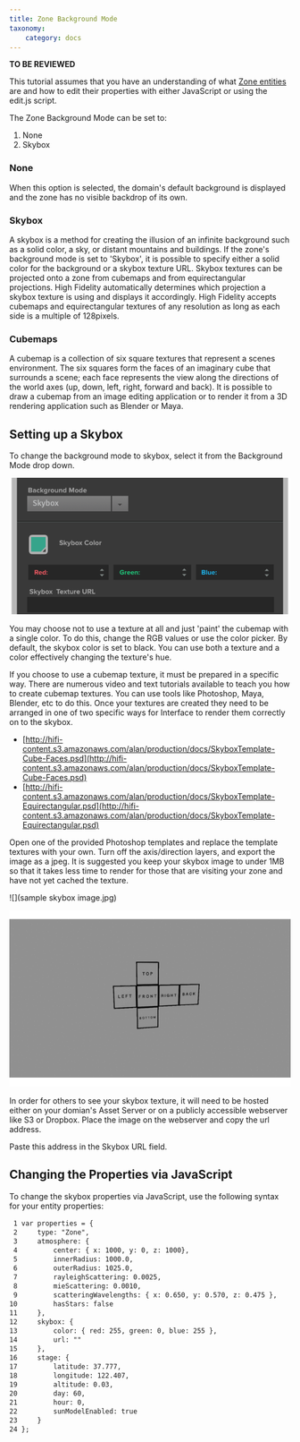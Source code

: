 ```yaml
---
title: Zone Background Mode
taxonomy:
    category: docs
---
```


**TO BE REVIEWED**

This tutorial assumes that you have an understanding of what [Zone entities](https://wiki.highfidelity.com/wiki/Zone_entities) are and how to edit their properties with either JavaScript or using the edit.js script.

The Zone Background Mode can be set to:

1. None
2. Skybox

### None

When this option is selected, the domain's default background is displayed and the zone has no visible backdrop of its own.

### Skybox

A skybox is a method for creating the illusion of an infinite background such as a solid color, a sky, or distant mountains and buildings. If the zone's background mode is set to 'Skybox', it is possible to specify either a solid color for the background or a skybox texture URL. Skybox textures can be projected onto a zone from cubemaps and from equirectangular projections. High Fidelity automatically determines which projection a skybox texture is using and displays it accordingly. High Fidelity accepts cubemaps and equirectangular textures of any resolution as long as each side is a multiple of 128pixels.

### Cubemaps

A cubemap is a collection of six square textures that represent a scenes environment. The six squares form the faces of an imaginary cube that surrounds a scene; each face represents the view along the directions of the world axes (up, down, left, right, forward and back). It is possible to draw a cubemap from an image editing application or to render it from a 3D rendering application such as Blender or Maya.

## Setting up a Skybox

To change the background mode to skybox, select it from the Background Mode drop down.

![](zone-background-mode.png)

You may choose not to use a texture at all and just 'paint' the cubemap with a single color. To do this, change the RGB values or use the color picker. By default, the skybox color is set to black. You can use both a texture and a color effectively changing the texture's hue.

If you choose to use a cubemap texture, it must be prepared in a specific way. There are numerous video and text tutorials available to teach you how to create cubemap textures. You can use tools like Photoshop, Maya, Blender, etc to do this. Once your textures are created they need to be arranged in one of two specific ways for Interface to render them correctly on to the skybox.

- [http://hifi-content.s3.amazonaws.com/alan/production/docs/SkyboxTemplate-Cube-Faces.psd](http://hifi-content.s3.amazonaws.com/alan/production/docs/SkyboxTemplate-Cube-Faces.psd)
- [http://hifi-content.s3.amazonaws.com/alan/production/docs/SkyboxTemplate-Equirectangular.psd](http://hifi-content.s3.amazonaws.com/alan/production/docs/SkyboxTemplate-Equirectangular.psd)

Open one of the provided Photoshop templates and replace the template textures with your own. Turn off the axis/direction layers, and export the image as a jpeg. It is suggested you keep your skybox image to under 1MB so that it takes less time to render for those that are visiting your zone and have not yet cached the texture.

![](sample skybox image.jpg)

![](cubemap.gif)

In order for others to see your skybox texture, it will need to be hosted either on your domian's Asset Server or on a publicly accessible webserver like S3 or Dropbox. Place the image on the webserver and copy the url address.

Paste this address in the Skybox URL field.

## Changing the Properties via JavaScript

To change the skybox properties via JavaScript, use the following syntax for your entity properties:

```
 1 var properties = {
 2     type: "Zone",
 3     atmosphere: {
 4         center: { x: 1000, y: 0, z: 1000}, 
 5         innerRadius: 1000.0,
 6         outerRadius: 1025.0,
 7         rayleighScattering: 0.0025,
 8         mieScattering: 0.0010,
 9         scatteringWavelengths: { x: 0.650, y: 0.570, z: 0.475 },
10         hasStars: false
11     },
12     skybox: {
13         color: { red: 255, green: 0, blue: 255 }, 
14         url: ""
15     },
16     stage: {
17         latitude: 37.777,
18         longitude: 122.407,
19         altitude: 0.03,
20         day: 60,
21         hour: 0,
22         sunModelEnabled: true
23     }
24 };
```